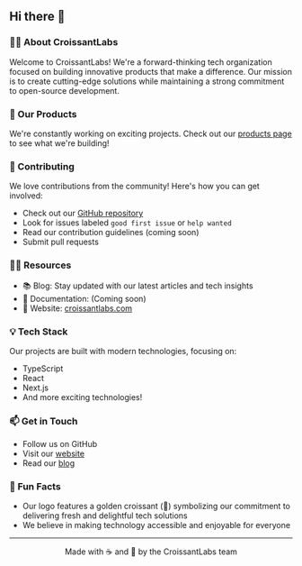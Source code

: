 ## Hi there 👋

### 🙋‍♀️ About CroissantLabs

Welcome to CroissantLabs! We're a forward-thinking tech organization focused on building innovative products that make a difference. Our mission is to create cutting-edge solutions while maintaining a strong commitment to open-source development.

### 🚀 Our Products

We're constantly working on exciting projects. Check out our [products page](https://croissantlabs.com/products) to see what we're building!

### 🌈 Contributing

We love contributions from the community! Here's how you can get involved:

- Check out our [GitHub repository](https://github.com/orgs/croissantlabs/repositories)
- Look for issues labeled `good first issue` or `help wanted`
- Read our contribution guidelines (coming soon)
- Submit pull requests

### 👩‍💻 Resources

- 📚 Blog: Stay updated with our latest articles and tech insights
- 📖 Documentation: (Coming soon)
- 🔗 Website: [croissantlabs.com](https://croissantlabs.com)

### 💡 Tech Stack

Our projects are built with modern technologies, focusing on:
- TypeScript
- React
- Next.js
- And more exciting technologies!

### 📫 Get in Touch

- Follow us on GitHub
- Visit our [website](https://croissantlabs.com)
- Read our [blog](https://github.com/orgs/croissantlabs/discussions)

### 🍿 Fun Facts

- Our logo features a golden croissant (🥐) symbolizing our commitment to delivering fresh and delightful tech solutions
- We believe in making technology accessible and enjoyable for everyone

---

<p align="center">Made with ☕ and 🥐 by the CroissantLabs team</p>
